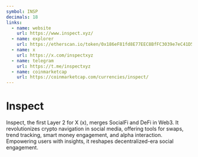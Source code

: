 ```yaml
---
symbol: INSP
decimals: 18
links:
  - name: website
    url: https://www.inspect.xyz/
  - name: explorer
    url: https://etherscan.io/token/0x186eF81fd8E77EEC8BfFC3039e7eC41D5FC0b457
  - name: x
    url: https://x.com/inspectxyz
  - name: telegram
    url: https://t.me/inspectxyz
  - name: coinmarketcap
    url: https://coinmarketcap.com/currencies/inspect/
---
```


# Inspect

Inspect, the first Layer 2 for X (x), merges SocialFi and DeFi in Web3. It revolutionizes crypto navigation in social media, offering tools for swaps, trend tracking, smart money engagement, and alpha interaction. Empowering users with insights, it reshapes decentralized-era social engagement.
